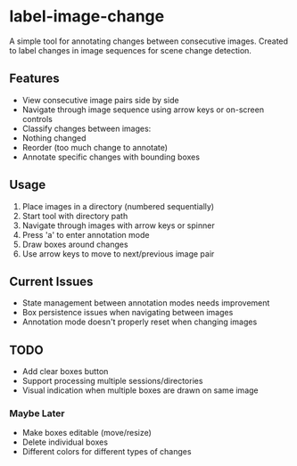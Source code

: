 # label-image-change


A simple tool for annotating changes between consecutive images. Created to label changes in image sequences for scene change detection.

## Features
- View consecutive image pairs side by side
- Navigate through image sequence using arrow keys or on-screen controls
- Classify changes between images:
 - Nothing changed
 - Reorder (too much change to annotate)
 - Annotate specific changes with bounding boxes

## Usage
1. Place images in a directory (numbered sequentially)
2. Start tool with directory path
3. Navigate through images with arrow keys or spinner
4. Press 'a' to enter annotation mode
5. Draw boxes around changes
6. Use arrow keys to move to next/previous image pair

## Current Issues
- State management between annotation modes needs improvement
- Box persistence issues when navigating between images
- Annotation mode doesn't properly reset when changing images

## TODO
- Add clear boxes button 
- Support processing multiple sessions/directories
- Visual indication when multiple boxes are drawn on same image 

### Maybe Later
- Make boxes editable (move/resize)
- Delete individual boxes
- Different colors for different types of changes
